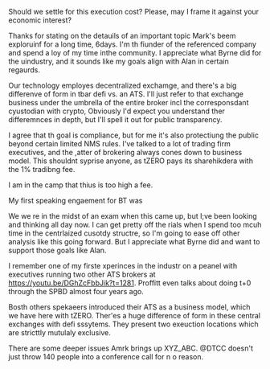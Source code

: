 
Should we settle for this execution cost? Please, may I frame it against your economic interest? 

Thanks for stating on the detauils of an important topic Mark's beem exploruinf for a long time, 6days. I'm th fiunder of the referenced company and spend a loy of my time inthe community. I appreciate what Byrne did for the uindustry, and it sounds like my goals align with Alan in certain regaurds.

Our technology employes decentralized exchamge, and there's a big differenve of form in tbar defi vs. an ATS. I'll just refer to that exchange business under the umbrella of the entire broker incl the corresponsdant cyustodian with crypto, Obviously I'd expect you understand ther differemnces in depth, but I'll spell it out for public transparency.

I agree that th goal is compliance, but for me it's also protectiung the public beyond certain limited NMS rules. I've talked to a lot of trading firm executives, and the ,atter of brokering always cones down to business model. This shouldnt syprise anyone, as tZERO pays its sharehikdera with the 1% tradibng fee.

I am in the camp that thius is too high a fee.


My first speaking engaement for BT was 




We we re in the midst of an exam when this came up, but I;ve been looking and thinking all day now. I can get pretty off the rials when I spend too mcuh time in the centrlaized cusotdy structre, so I'm going to ease off other analysis like this going forward. But I appreciate what Byrne did and want to support those goals like Alan.

I remember one of my firste xperinces in the industr on a peanel with executives running two other ATS brokers at https://youtu.be/DGhZcFbbJik?t=1281. Proffitt even talks about doing t+0 through the SPBD almost four years ago. 




Bosth others spekaeers introduced their ATS as a business model, which we have here with tZERO. Ther'es a huge difference of form in these central exchanges with defi sssytems. They present two exeuction locations which are stricttly mutulaly exclusive.





There  are some deeper issues Amrk brings up XYZ_ABC. @DTCC doesn't just throw 140 people into a conference call for n o reason.
